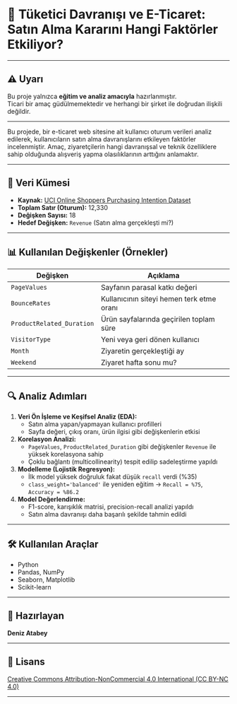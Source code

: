 # 🛒 Tüketici Davranışı ve E-Ticaret: Satın Alma Kararını Hangi Faktörler Etkiliyor?

---

## ⚠️ Uyarı

Bu proje yalnızca **eğitim ve analiz amacıyla** hazırlanmıştır.  
Ticari bir amaç güdülmemektedir ve herhangi bir şirket ile doğrudan ilişkili değildir.

---

Bu projede, bir e-ticaret web sitesine ait kullanıcı oturum verileri analiz edilerek, kullanıcıların satın alma davranışlarını etkileyen faktörler incelenmiştir. Amaç, ziyaretçilerin hangi davranışsal ve teknik özelliklere sahip olduğunda alışveriş yapma olasılıklarının arttığını anlamaktır.

---

## 📁 Veri Kümesi

- **Kaynak:** [UCI Online Shoppers Purchasing Intention Dataset](https://archive.ics.uci.edu/ml/datasets/Online+Shoppers+Purchasing+Intention+Dataset)
- **Toplam Satır (Oturum):** 12,330
- **Değişken Sayısı:** 18
- **Hedef Değişken:** `Revenue` (Satın alma gerçekleşti mi?)

---

## 📊 Kullanılan Değişkenler (Örnekler)

| Değişken               | Açıklama |
|------------------------|----------|
| `PageValues`           | Sayfanın parasal katkı değeri |
| `BounceRates`          | Kullanıcının siteyi hemen terk etme oranı |
| `ProductRelated_Duration` | Ürün sayfalarında geçirilen toplam süre |
| `VisitorType`          | Yeni veya geri dönen kullanıcı |
| `Month`                | Ziyaretin gerçekleştiği ay |
| `Weekend`              | Ziyaret hafta sonu mu? |

---

## 🔍 Analiz Adımları

1. **Veri Ön İşleme ve Keşifsel Analiz (EDA):**
   - Satın alma yapan/yapmayan kullanıcı profilleri
   - Sayfa değeri, çıkış oranı, ürün ilgisi gibi değişkenlerin etkisi
2. **Korelasyon Analizi:**
   - `PageValues`, `ProductRelated_Duration` gibi değişkenler `Revenue` ile yüksek korelasyona sahip
   - Çoklu bağlantı (multicollinearity) tespit edilip sadeleştirme yapıldı
3. **Modelleme (Lojistik Regresyon):**
   - İlk model yüksek doğruluk fakat düşük `recall` verdi (%35)
   - `class_weight='balanced'` ile yeniden eğitim → `Recall = %75`, `Accuracy = %86.2`
4. **Model Değerlendirme:**
   - F1-score, karışıklık matrisi, precision-recall analizi yapıldı
   - Satın alma davranışı daha başarılı şekilde tahmin edildi

---


## 🛠️ Kullanılan Araçlar

- Python
- Pandas, NumPy
- Seaborn, Matplotlib
- Scikit-learn

---

## 👤 Hazırlayan

**Deniz Atabey**  

---

## 📌 Lisans

[Creative Commons Attribution-NonCommercial 4.0 International (CC BY-NC 4.0)](https://creativecommons.org/licenses/by-nc/4.0/)

---
